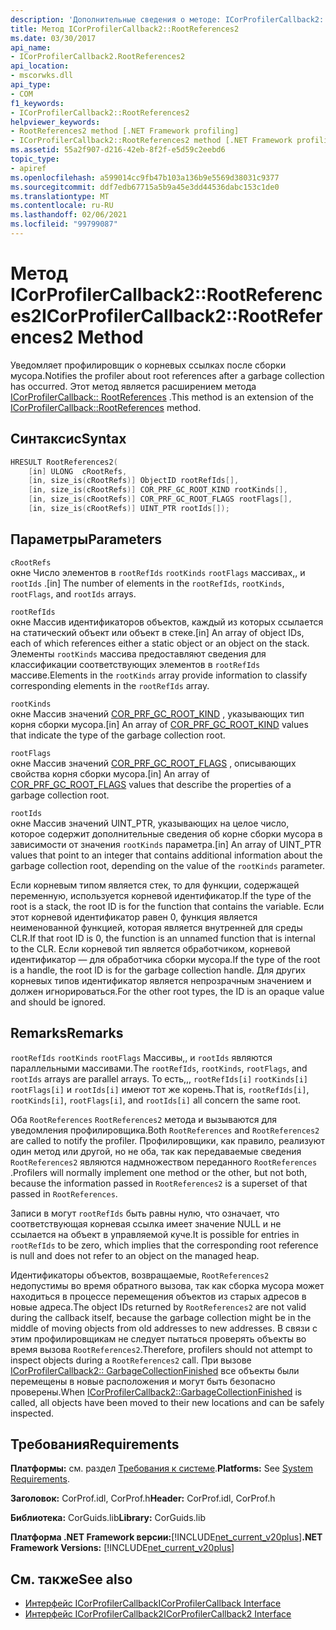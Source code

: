 ```yaml
---
description: 'Дополнительные сведения о методе: ICorProfilerCallback2:: RootReferences2'
title: Метод ICorProfilerCallback2::RootReferences2
ms.date: 03/30/2017
api_name:
- ICorProfilerCallback2.RootReferences2
api_location:
- mscorwks.dll
api_type:
- COM
f1_keywords:
- ICorProfilerCallback2::RootReferences2
helpviewer_keywords:
- RootReferences2 method [.NET Framework profiling]
- ICorProfilerCallback2::RootReferences2 method [.NET Framework profiling]
ms.assetid: 55a2f907-d216-42eb-8f2f-e5d59c2eebd6
topic_type:
- apiref
ms.openlocfilehash: a599014cc9fb47b103a136b9e5569d38031c9377
ms.sourcegitcommit: ddf7edb67715a5b9a45e3dd44536dabc153c1de0
ms.translationtype: MT
ms.contentlocale: ru-RU
ms.lasthandoff: 02/06/2021
ms.locfileid: "99799087"
---
```

# <a name="icorprofilercallback2rootreferences2-method"></a><span data-ttu-id="36d7e-103">Метод ICorProfilerCallback2::RootReferences2</span><span class="sxs-lookup"><span data-stu-id="36d7e-103">ICorProfilerCallback2::RootReferences2 Method</span></span>

<span data-ttu-id="36d7e-104">Уведомляет профилировщик о корневых ссылках после сборки мусора.</span><span class="sxs-lookup"><span data-stu-id="36d7e-104">Notifies the profiler about root references after a garbage collection has occurred.</span></span> <span data-ttu-id="36d7e-105">Этот метод является расширением метода [ICorProfilerCallback:: RootReferences](icorprofilercallback-rootreferences-method.md) .</span><span class="sxs-lookup"><span data-stu-id="36d7e-105">This method is an extension of the [ICorProfilerCallback::RootReferences](icorprofilercallback-rootreferences-method.md) method.</span></span>  
  
## <a name="syntax"></a><span data-ttu-id="36d7e-106">Синтаксис</span><span class="sxs-lookup"><span data-stu-id="36d7e-106">Syntax</span></span>  
  
```cpp  
HRESULT RootReferences2(  
    [in] ULONG  cRootRefs,  
    [in, size_is(cRootRefs)] ObjectID rootRefIds[],  
    [in, size_is(cRootRefs)] COR_PRF_GC_ROOT_KIND rootKinds[],  
    [in, size_is(cRootRefs)] COR_PRF_GC_ROOT_FLAGS rootFlags[],  
    [in, size_is(cRootRefs)] UINT_PTR rootIds[]);  
```  
  
## <a name="parameters"></a><span data-ttu-id="36d7e-107">Параметры</span><span class="sxs-lookup"><span data-stu-id="36d7e-107">Parameters</span></span>  

 `cRootRefs`  
 <span data-ttu-id="36d7e-108">окне Число элементов в `rootRefIds` `rootKinds` `rootFlags` массивах,, и `rootIds` .</span><span class="sxs-lookup"><span data-stu-id="36d7e-108">[in] The number of elements in the `rootRefIds`, `rootKinds`, `rootFlags`, and `rootIds` arrays.</span></span>  
  
 `rootRefIds`  
 <span data-ttu-id="36d7e-109">окне Массив идентификаторов объектов, каждый из которых ссылается на статический объект или объект в стеке.</span><span class="sxs-lookup"><span data-stu-id="36d7e-109">[in] An array of object IDs, each of which references either a static object or an object on the stack.</span></span> <span data-ttu-id="36d7e-110">Элементы `rootKinds` массива предоставляют сведения для классификации соответствующих элементов в `rootRefIds` массиве.</span><span class="sxs-lookup"><span data-stu-id="36d7e-110">Elements in the `rootKinds` array provide information to classify corresponding elements in the `rootRefIds` array.</span></span>  
  
 `rootKinds`  
 <span data-ttu-id="36d7e-111">окне Массив значений [COR_PRF_GC_ROOT_KIND](cor-prf-gc-root-kind-enumeration.md) , указывающих тип корня сборки мусора.</span><span class="sxs-lookup"><span data-stu-id="36d7e-111">[in] An array of [COR_PRF_GC_ROOT_KIND](cor-prf-gc-root-kind-enumeration.md) values that indicate the type of the garbage collection root.</span></span>  
  
 `rootFlags`  
 <span data-ttu-id="36d7e-112">окне Массив значений [COR_PRF_GC_ROOT_FLAGS](cor-prf-gc-root-flags-enumeration.md) , описывающих свойства корня сборки мусора.</span><span class="sxs-lookup"><span data-stu-id="36d7e-112">[in] An array of [COR_PRF_GC_ROOT_FLAGS](cor-prf-gc-root-flags-enumeration.md) values that describe the properties of a garbage collection root.</span></span>  
  
 `rootIds`  
 <span data-ttu-id="36d7e-113">окне Массив значений UINT_PTR, указывающих на целое число, которое содержит дополнительные сведения об корне сборки мусора в зависимости от значения `rootKinds` параметра.</span><span class="sxs-lookup"><span data-stu-id="36d7e-113">[in] An array of UINT_PTR values that point to an integer that contains additional information about the garbage collection root, depending on the value of the `rootKinds` parameter.</span></span>  
  
 <span data-ttu-id="36d7e-114">Если корневым типом является стек, то для функции, содержащей переменную, используется корневой идентификатор.</span><span class="sxs-lookup"><span data-stu-id="36d7e-114">If the type of the root is a stack, the root ID is for the function that contains the variable.</span></span> <span data-ttu-id="36d7e-115">Если этот корневой идентификатор равен 0, функция является неименованной функцией, которая является внутренней для среды CLR.</span><span class="sxs-lookup"><span data-stu-id="36d7e-115">If that root ID is 0, the function is an unnamed function that is internal to the CLR.</span></span> <span data-ttu-id="36d7e-116">Если корневой тип является обработчиком, корневой идентификатор — для обработчика сборки мусора.</span><span class="sxs-lookup"><span data-stu-id="36d7e-116">If the type of the root is a handle, the root ID is for the garbage collection handle.</span></span> <span data-ttu-id="36d7e-117">Для других корневых типов идентификатор является непрозрачным значением и должен игнорироваться.</span><span class="sxs-lookup"><span data-stu-id="36d7e-117">For the other root types, the ID is an opaque value and should be ignored.</span></span>  
  
## <a name="remarks"></a><span data-ttu-id="36d7e-118">Remarks</span><span class="sxs-lookup"><span data-stu-id="36d7e-118">Remarks</span></span>  

 <span data-ttu-id="36d7e-119">`rootRefIds` `rootKinds` `rootFlags` Массивы,, и `rootIds` являются параллельными массивами.</span><span class="sxs-lookup"><span data-stu-id="36d7e-119">The `rootRefIds`, `rootKinds`, `rootFlags`, and `rootIds` arrays are parallel arrays.</span></span> <span data-ttu-id="36d7e-120">То есть,,, `rootRefIds[i]` `rootKinds[i]` `rootFlags[i]` и `rootIds[i]` имеют тот же корень.</span><span class="sxs-lookup"><span data-stu-id="36d7e-120">That is, `rootRefIds[i]`, `rootKinds[i]`, `rootFlags[i]`, and `rootIds[i]` all concern the same root.</span></span>  
  
 <span data-ttu-id="36d7e-121">Оба `RootReferences` `RootReferences2` метода и вызываются для уведомления профилировщика.</span><span class="sxs-lookup"><span data-stu-id="36d7e-121">Both `RootReferences` and `RootReferences2` are called to notify the profiler.</span></span> <span data-ttu-id="36d7e-122">Профилировщики, как правило, реализуют один метод или другой, но не оба, так как передаваемые сведения `RootReferences2` являются надмножеством переданного `RootReferences` .</span><span class="sxs-lookup"><span data-stu-id="36d7e-122">Profilers will normally implement one method or the other, but not both, because the information passed in `RootReferences2` is a superset of that passed in `RootReferences`.</span></span>  
  
 <span data-ttu-id="36d7e-123">Записи в могут `rootRefIds` быть равны нулю, что означает, что соответствующая корневая ссылка имеет значение NULL и не ссылается на объект в управляемой куче.</span><span class="sxs-lookup"><span data-stu-id="36d7e-123">It is possible for entries in `rootRefIds` to be zero, which implies that the corresponding root reference is null and does not refer to an object on the managed heap.</span></span>  
  
 <span data-ttu-id="36d7e-124">Идентификаторы объектов, возвращаемые, `RootReferences2` недопустимы во время обратного вызова, так как сборка мусора может находиться в процессе перемещения объектов из старых адресов в новые адреса.</span><span class="sxs-lookup"><span data-stu-id="36d7e-124">The object IDs returned by `RootReferences2` are not valid during the callback itself, because the garbage collection might be in the middle of moving objects from old addresses to new addresses.</span></span> <span data-ttu-id="36d7e-125">В связи с этим профилировщикам не следует пытаться проверять объекты во время вызова `RootReferences2`.</span><span class="sxs-lookup"><span data-stu-id="36d7e-125">Therefore, profilers should not attempt to inspect objects during a `RootReferences2` call.</span></span> <span data-ttu-id="36d7e-126">При вызове [ICorProfilerCallback2:: GarbageCollectionFinished](icorprofilercallback2-garbagecollectionfinished-method.md) все объекты были перемещены в новые расположения и могут быть безопасно проверены.</span><span class="sxs-lookup"><span data-stu-id="36d7e-126">When [ICorProfilerCallback2::GarbageCollectionFinished](icorprofilercallback2-garbagecollectionfinished-method.md) is called, all objects have been moved to their new locations and can be safely inspected.</span></span>  
  
## <a name="requirements"></a><span data-ttu-id="36d7e-127">Требования</span><span class="sxs-lookup"><span data-stu-id="36d7e-127">Requirements</span></span>  

 <span data-ttu-id="36d7e-128">**Платформы:** см. раздел [Требования к системе](../../get-started/system-requirements.md).</span><span class="sxs-lookup"><span data-stu-id="36d7e-128">**Platforms:** See [System Requirements](../../get-started/system-requirements.md).</span></span>  
  
 <span data-ttu-id="36d7e-129">**Заголовок:** CorProf.idl, CorProf.h</span><span class="sxs-lookup"><span data-stu-id="36d7e-129">**Header:** CorProf.idl, CorProf.h</span></span>  
  
 <span data-ttu-id="36d7e-130">**Библиотека:** CorGuids.lib</span><span class="sxs-lookup"><span data-stu-id="36d7e-130">**Library:** CorGuids.lib</span></span>  
  
 <span data-ttu-id="36d7e-131">**Платформа .NET Framework версии:**[!INCLUDE[net_current_v20plus](../../../../includes/net-current-v20plus-md.md)]</span><span class="sxs-lookup"><span data-stu-id="36d7e-131">**.NET Framework Versions:** [!INCLUDE[net_current_v20plus](../../../../includes/net-current-v20plus-md.md)]</span></span>  
  
## <a name="see-also"></a><span data-ttu-id="36d7e-132">См. также</span><span class="sxs-lookup"><span data-stu-id="36d7e-132">See also</span></span>

- [<span data-ttu-id="36d7e-133">Интерфейс ICorProfilerCallback</span><span class="sxs-lookup"><span data-stu-id="36d7e-133">ICorProfilerCallback Interface</span></span>](icorprofilercallback-interface.md)
- [<span data-ttu-id="36d7e-134">Интерфейс ICorProfilerCallback2</span><span class="sxs-lookup"><span data-stu-id="36d7e-134">ICorProfilerCallback2 Interface</span></span>](icorprofilercallback2-interface.md)
